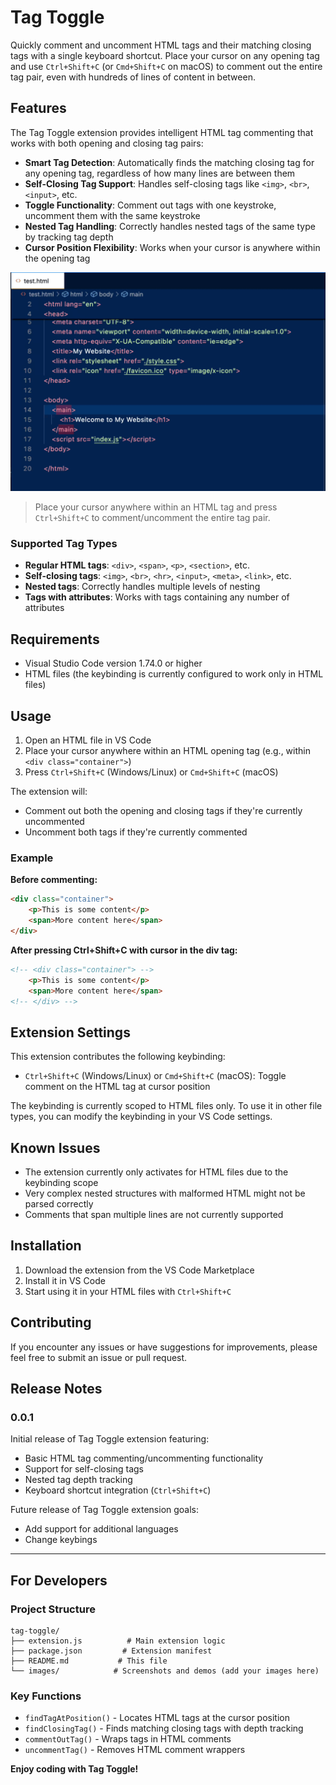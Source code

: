 # Tag Toggle

Quickly comment and uncomment HTML tags and their matching closing tags with a single keyboard shortcut. Place your cursor on any opening tag and use `Ctrl+Shift+C` (or `Cmd+Shift+C` on macOS) to comment out the entire tag pair, even with hundreds of lines of content in between.

## Features

The Tag Toggle extension provides intelligent HTML tag commenting that works with both opening and closing tag pairs:

- **Smart Tag Detection**: Automatically finds the matching closing tag for any opening tag, regardless of how many lines are between them
- **Self-Closing Tag Support**: Handles self-closing tags like `<img>`, `<br>`, `<input>`, etc.
- **Toggle Functionality**: Comment out tags with one keystroke, uncomment them with the same keystroke
- **Nested Tag Handling**: Correctly handles nested tags of the same type by tracking tag depth
- **Cursor Position Flexibility**: Works when your cursor is anywhere within the opening tag

![Feature Demo](images/tag-toggle.gif)

> Place your cursor anywhere within an HTML tag and press `Ctrl+Shift+C` to comment/uncomment the entire tag pair.

### Supported Tag Types

- **Regular HTML tags**: `<div>`, `<span>`, `<p>`, `<section>`, etc.
- **Self-closing tags**: `<img>`, `<br>`, `<hr>`, `<input>`, `<meta>`, `<link>`, etc.
- **Nested tags**: Correctly handles multiple levels of nesting
- **Tags with attributes**: Works with tags containing any number of attributes

## Requirements

- Visual Studio Code version 1.74.0 or higher
- HTML files (the keybinding is currently configured to work only in HTML files)

## Usage

1. Open an HTML file in VS Code
2. Place your cursor anywhere within an HTML opening tag (e.g., within `<div class="container">`)
3. Press `Ctrl+Shift+C` (Windows/Linux) or `Cmd+Shift+C` (macOS)

The extension will:
- Comment out both the opening and closing tags if they're currently uncommented
- Uncomment both tags if they're currently commented

### Example

**Before commenting:**
```html
<div class="container">
    <p>This is some content</p>
    <span>More content here</span>
</div>
```

**After pressing Ctrl+Shift+C with cursor in the div tag:**
```html
<!-- <div class="container"> -->
    <p>This is some content</p>
    <span>More content here</span>
<!-- </div> -->
```

## Extension Settings

This extension contributes the following keybinding:

* `Ctrl+Shift+C` (Windows/Linux) or `Cmd+Shift+C` (macOS): Toggle comment on the HTML tag at cursor position

The keybinding is currently scoped to HTML files only. To use it in other file types, you can modify the keybinding in your VS Code settings.

## Known Issues

- The extension currently only activates for HTML files due to the keybinding scope
- Very complex nested structures with malformed HTML might not be parsed correctly
- Comments that span multiple lines are not currently supported

## Installation

1. Download the extension from the VS Code Marketplace
2. Install it in VS Code
3. Start using it in your HTML files with `Ctrl+Shift+C`

## Contributing

If you encounter any issues or have suggestions for improvements, please feel free to submit an issue or pull request.

## Release Notes

### 0.0.1

Initial release of Tag Toggle extension featuring:
- Basic HTML tag commenting/uncommenting functionality
- Support for self-closing tags
- Nested tag depth tracking
- Keyboard shortcut integration (`Ctrl+Shift+C`)

Future release of Tag Toggle extension goals:
- Add support for additional languages
- Change keybings
---

## For Developers

### Project Structure

```
tag-toggle/
├── extension.js          # Main extension logic
├── package.json         # Extension manifest
├── README.md           # This file
└── images/            # Screenshots and demos (add your images here)
```

### Key Functions

- `findTagAtPosition()` - Locates HTML tags at the cursor position
- `findClosingTag()` - Finds matching closing tags with depth tracking
- `commentOutTag()` - Wraps tags in HTML comments
- `uncommentTag()` - Removes HTML comment wrappers

**Enjoy coding with Tag Toggle!**